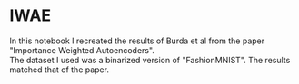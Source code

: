# IWAE
In this notebook I recreated the results of Burda et al from the paper "Importance Weighted Autoencoders".<br>
The dataset I used was a binarized version of "FashionMNIST".
The results matched that of the paper.
